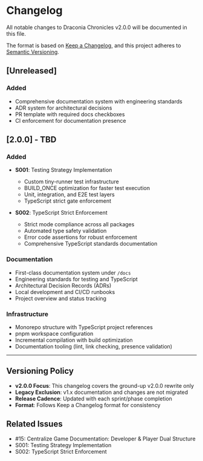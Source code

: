 <!-- markdownlint-disable -->
# Changelog

All notable changes to Draconia Chronicles v2.0.0 will be documented in this file.

The format is based on [Keep a Changelog](https://keepachangelog.com/en/1.0.0/),
and this project adheres to [Semantic Versioning](https://semver.org/spec/v2.0.0.html).

## [Unreleased]

### Added
- Comprehensive documentation system with engineering standards
- ADR system for architectural decisions
- PR template with required docs checkboxes
- CI enforcement for documentation presence

## [2.0.0] - TBD

### Added
- **S001**: Testing Strategy Implementation
  - Custom tiny-runner test infrastructure
  - BUILD_ONCE optimization for faster test execution
  - Unit, integration, and E2E test layers
  - TypeScript strict gate enforcement

- **S002**: TypeScript Strict Enforcement
  - Strict mode compliance across all packages
  - Automated type safety validation
  - Error code assertions for robust enforcement
  - Comprehensive TypeScript standards documentation

### Documentation
- First-class documentation system under `/docs`
- Engineering standards for testing and TypeScript
- Architectural Decision Records (ADRs)
- Local development and CI/CD runbooks
- Project overview and status tracking

### Infrastructure
- Monorepo structure with TypeScript project references
- pnpm workspace configuration
- Incremental compilation with build optimization
- Documentation tooling (lint, link checking, presence validation)

---

## Versioning Policy

- **v2.0.0 Focus**: This changelog covers the ground-up v2.0.0 rewrite only
- **Legacy Exclusion**: v1.x documentation and changes are not migrated
- **Release Cadence**: Updated with each sprint/phase completion
- **Format**: Follows Keep a Changelog format for consistency

## Related Issues

- #15: Centralize Game Documentation: Developer & Player Dual Structure
- S001: Testing Strategy Implementation  
- S002: TypeScript Strict Enforcement